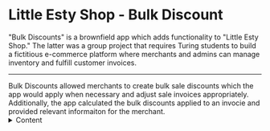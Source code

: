 <a name="readme-top"></a>

# Little Esty Shop - Bulk Discount
"Bulk Discounts" is a brownfield app which adds functionality to "Little Esty Shop." The latter was a group project that requires Turing students to build a fictitious e-commerce platform where merchants and admins can manage inventory and fulfill customer invoices.
<hr> 
Bulk Discounts allowed merchants to create bulk sale discounts which the app would apply when necessary and adjust sale invoices appropriately. 
<br>
Additionally, the app calculated the bulk discounts applied to an invocie and provided relevant informaiton for the merchant.

<br>
<details close>
  <summary>Content</summary>
  <ul list-style-position="inside">
    <li><a href="#specs-and-launch-instructions">Specs and Launch Instructions</a></li>
    <li><a href="#crud">CRUD</a>
      <ul>
        <li><a href="#crud-code-example">CRUD Code Example</a></li>
        <li><a href="#ux-with-crud">UX with CRUD</a></li>
      </ul>
    </li>
    <li><a href="#calculations-sql">Calculations - SQL</a>
      <ul>
        <li><a href="#raw-sql-code">Raw SQL Code</li>
        <li><a href="#sql-query-to-activerecord-method">SQL Query to ActiveRecord Method</a></li>
      </ul>
    </li>
  </ul>
</displays>

<details>
  <summary>Specs and Launch Instructions</summary>
  This app uses the following Ruby & Rails version:<br>
    Ruby 2.7.4<br>
    Rails 5.2.6.2<br>

  <hr>
  To run the app locally run the following 4 commands in your termianl:

    1. Clone the app to your local pc: $ git@github.com:Sergio-Azcona/Bulk_Discounts.git
    2. Set up the Gems & dependencies:  $ bundle install
    3. Database creation: $ rails db:{drop,create,migrage,seed}
    4. Run the server on localhost:3000: $ rails s

  Additionally, you can now run the test suite: $ ```bundle exec rspec spec```
</details>

<p align="right">(<a href="#readme-top">back to top</a>)</p>

<br>
<details>
  <summary>CRUD</summary>
  This app allows for full CRUD functionality. 
  <details>
    <summary>CRUD Code Example</summary>
      Here's an overview using the <i>BulkDiscountsController</i>: <br>
      <img src="app/assets/images/crud/BD_CRUD_index,show,create.png">
      <img src="app/assets/images/crud/BD_Crud_edit_to_private.png">
    <ul>
      <li>Notice that: if a user fails to create or edit a discount, they see a flash message and are returned to the create/edit page. The valid values they previously populated will prepopulate in the related fields</li>
    </ul>
  </details>
  <details>
    <summary>UX with CRUD</summary>
      Fields cannot be left blank. Let us see what the user experience is when they try creating a discount with a blank field:
      <img src="app/assets/images/crud/ux/BD_CRUD_create_attempt.png">
      We are returned to the create page, informed that our attempt to create was unsuccessful, but the values we previously entered do persit!
      <img src="app/assets/images/crud/ux/BD_CRUD_create_failed.png">
      Last, once the user fills in the required field the new discount is created, they are returned to the dashboard, and a success message is displayed
      <img src="app/assets/images/crud/ux/BD_CRUD_create_complete.png">
    </details>
</details>
  <p align="right">(<a href="#readme-top">back to top</a>)</p>
  <br>

<details>
  <summary>Calculations - SQL </summary>
  Only 1 discount <i>could</i> apply to each line item on the invoice: <u>the discount most favorable to the customer</u>. A item could qualify for countless discounts but only the most customer-friendly discount mattered. Or, no discount could apply!
  <details>
    <summary>Raw SQL Code</summary>
    <ul>
      <li>The SQL query had to retrieve all the applicable discounts and return only the 1 discount (most favorable for the customer).<br> 
      Here is what the SQL query looks like
      <img src="app/assets/images/sql/sql_bd_sql_query.png">
      NOTES:
      <li>the invoice_id '5' was used while tinkering with the query; this would become dynamic once the method was complete</li>
      <li><i style="color:dodgerblue;">invoice_items</i> and <i style="color:dodgerblue;">bulk_discounts</i> are in blue text to illistrate which two tables I needed to ultimatly join</li>
      </li>
  </details>
      <hr>
  <details>
    <summary>SQL Query to ActiveRecord Method</summary>
      <li>I leveraged ActiveRecord Associations to draw out relationships that allowed me to join <i style="color:dodgerblue;">invoice_items</i> and <i style="color:dodgerblue;">bulk_discounts</i>,  and create simple database queries.
      <img src="app/assets/images/sql/sql_relationships.png"></li>
      <li>The Association allowed me to link the tables <i style="color:dodgerblue;">invoice_items</i> directly to <i style="color:dodgerblue;">bulk_discount</i>.<br> 
      Within the method I also created the alias <i>discount_amount</i> which is tallied in the sum method on line 23. This was needed to capture the total amount from all the discounts applied on a singel invoice.
      <img src="app/assets/images/sql/sql_discounted_total.png"></li>
    </ul>
  </details>
</details>
<p align="right">(<a href="#readme-top">back to top</a>)</p>